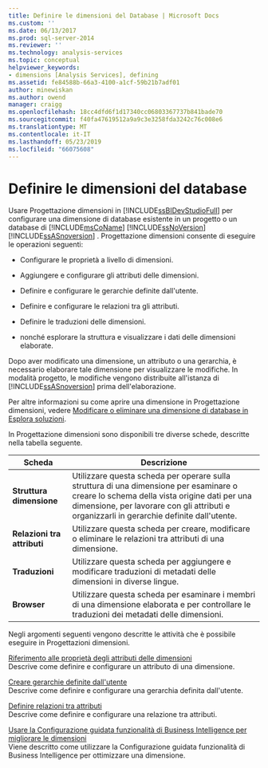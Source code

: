 ```yaml
---
title: Definire le dimensioni del Database | Microsoft Docs
ms.custom: ''
ms.date: 06/13/2017
ms.prod: sql-server-2014
ms.reviewer: ''
ms.technology: analysis-services
ms.topic: conceptual
helpviewer_keywords:
- dimensions [Analysis Services], defining
ms.assetid: fe84588b-66a3-4100-a1cf-59b21b7adf01
author: minewiskan
ms.author: owend
manager: craigg
ms.openlocfilehash: 18cc4dfd6f1d17340cc06803367737b841bade70
ms.sourcegitcommit: f40fa47619512a9a9c3e3258fda3242c76c008e6
ms.translationtype: MT
ms.contentlocale: it-IT
ms.lasthandoff: 05/23/2019
ms.locfileid: "66075608"
---
```

# <a name="define-database-dimensions"></a>Definire le dimensioni del database
  Usare Progettazione dimensioni in [!INCLUDE[ssBIDevStudioFull](../../includes/ssbidevstudiofull-md.md)] per configurare una dimensione di database esistente in un progetto o un database di [!INCLUDE[msCoName](../../includes/msconame-md.md)] [!INCLUDE[ssNoVersion](../../includes/ssnoversion-md.md)] [!INCLUDE[ssASnoversion](../../includes/ssasnoversion-md.md)] . Progettazione dimensioni consente di eseguire le operazioni seguenti:  
  
-   Configurare le proprietà a livello di dimensioni.  
  
-   Aggiungere e configurare gli attributi delle dimensioni.  
  
-   Definire e configurare le gerarchie definite dall'utente.  
  
-   Definire e configurare le relazioni tra gli attributi.  
  
-   Definire le traduzioni delle dimensioni.  
  
-   nonché esplorare la struttura e visualizzare i dati delle dimensioni elaborate.  
  
 Dopo aver modificato una dimensione, un attributo o una gerarchia, è necessario elaborare tale dimensione per visualizzare le modifiche. In modalità progetto, le modifiche vengono distribuite all'istanza di [!INCLUDE[ssASnoversion](../../includes/ssasnoversion-md.md)] prima dell'elaborazione.  
  
 Per altre informazioni su come aprire una dimensione in Progettazione dimensioni, vedere [Modificare o eliminare una dimensione di database in Esplora soluzioni](database-dimensions-modify-or-delete-a-database-dimension-in-solution-explorer.md).  
  
 In Progettazione dimensioni sono disponibili tre diverse schede, descritte nella tabella seguente.  
  
|Scheda|Descrizione|  
|---------|-----------------|  
|**Struttura dimensione**|Utilizzare questa scheda per operare sulla struttura di una dimensione per esaminare o creare lo schema della vista origine dati per una dimensione, per lavorare con gli attributi e organizzarli in gerarchie definite dall'utente.|  
|**Relazioni tra attributi**|Utilizzare questa scheda per creare, modificare o eliminare le relazioni tra attributi di una dimensione.|  
|**Traduzioni**|Utilizzare questa scheda per aggiungere e modificare traduzioni di metadati delle dimensioni in diverse lingue.|  
|**Browser**|Utilizzare questa scheda per esaminare i membri di una dimensione elaborata e per controllare le traduzioni dei metadati delle dimensioni.|  
  
 Negli argomenti seguenti vengono descritte le attività che è possibile eseguire in Progettazioni dimensioni.  
  
 [Riferimento alle proprietà degli attributi delle dimensioni](dimension-attribute-properties-reference.md)  
 Descrive come definire e configurare un attributo di una dimensione.  
  
 [Creare gerarchie definite dall'utente](user-defined-hierarchies-create.md)  
 Descrive come definire e configurare una gerarchia definita dall'utente.  
  
 [Definire relazioni tra attributi](attribute-relationships-define.md)  
 Descrive come definire e configurare una relazione tra attributi.  
  
 [Usare la Configurazione guidata funzionalità di Business Intelligence per migliorare le dimensioni](../use-the-business-intelligence-wizard-to-enhance-dimensions.md)  
 Viene descritto come utilizzare la Configurazione guidata funzionalità di Business Intelligence per ottimizzare una dimensione.  
  
  
